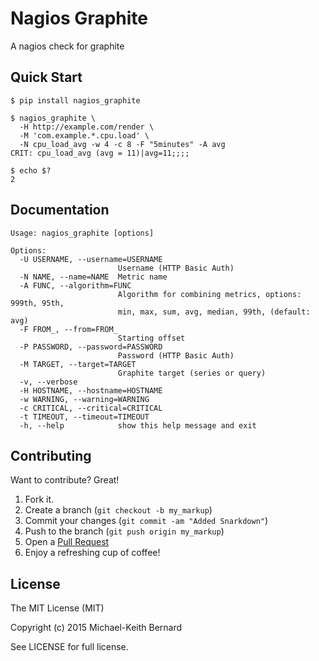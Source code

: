 # Nagios Graphite

A nagios check for graphite

## Quick Start

```shell
$ pip install nagios_graphite

$ nagios_graphite \
  -H http://example.com/render \
  -M 'com.example.*.cpu.load' \
  -N cpu_load_avg -w 4 -c 8 -F "5minutes" -A avg
CRIT: cpu_load_avg (avg = 11)|avg=11;;;;

$ echo $?
2
```

## Documentation

```
Usage: nagios_graphite [options]

Options:
  -U USERNAME, --username=USERNAME
                        Username (HTTP Basic Auth)
  -N NAME, --name=NAME  Metric name
  -A FUNC, --algorithm=FUNC
                        Algorithm for combining metrics, options: 999th, 95th,
                        min, max, sum, avg, median, 99th, (default: avg)
  -F FROM_, --from=FROM_
                        Starting offset
  -P PASSWORD, --password=PASSWORD
                        Password (HTTP Basic Auth)
  -M TARGET, --target=TARGET
                        Graphite target (series or query)
  -v, --verbose
  -H HOSTNAME, --hostname=HOSTNAME
  -w WARNING, --warning=WARNING
  -c CRITICAL, --critical=CRITICAL
  -t TIMEOUT, --timeout=TIMEOUT
  -h, --help            show this help message and exit
```

## Contributing

Want to contribute? Great!

1. Fork it.
2. Create a branch (`git checkout -b my_markup`)
3. Commit your changes (`git commit -am "Added Snarkdown"`)
4. Push to the branch (`git push origin my_markup`)
5. Open a [Pull Request][1]
6. Enjoy a refreshing cup of coffee!

## License

The MIT License (MIT)

Copyright (c) 2015 Michael-Keith Bernard

See LICENSE for full license.

[1]: http://github.com/segfaultax/nagios_graphite/pulls

